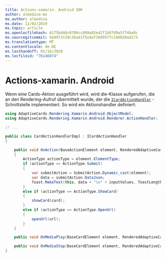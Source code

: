 ```yaml
---
title: Actions-xamarin. Android SDK
author: almedina-ms
ms.author: almedina
ms.date: 12/02/2019
ms.topic: article
ms.openlocfilehash: 6175bd4dc0709cc808a92e42f1b87d9a5f74ba0c
ms.sourcegitcommit: 9a9973129c36a41f5e4af30d95ffc146820ad173
ms.translationtype: MT
ms.contentlocale: de-DE
ms.lasthandoff: 01/16/2020
ms.locfileid: "76146074"
---
```

# <a name="actions---xamarinandroid"></a>Actions-xamarin. Android

Wenn eine Cards-Aktion ausgeführt wird, wird die-Klasse aufgerufen, die an den Rendering-Aufruf übermittelt wurde, der die [```ICardActionHandler```](adaptivecards-renderin-xamarin-android-renderer-actionhandler-icardactionhandler.md) -Schnittstelle implementiert. So wird ein Aktionshandler definiert:

```csharp
using AdaptiveCards.Rendering.Xamarin.Android.ObjectModel;
using AdaptiveCards.Rendering.Xamarin.Android.Renderer.ActionHandler;

// ...

public class CardActionHandlerImpl : ICardActionHandler
{

    public void OnAction(BaseActionElement element, RenderedAdaptiveCard renderedCard)
    {
        ActionType actionType = element.ElementType;
        if (actionType == ActionType.Submit)
        {
            var submitAction = SubmitAction.Dynamic_cast(element);
            var data = submitAction.DataJson;
            Toast.MakeText(this, data + "\n" + inputValues, ToastLength.Short).Show();
        }
        else if (actionType == ActionType.ShowCard)
        {           
            showCard(card);
        }
        else if (actionType == ActionType.OpenUrl)
        {
            openUrl(url);
        }
    }

    public void OnMediaPlay(BaseCardElement element, RenderedAdaptiveCard renderedCard) { }

    public void OnMediaStop(BaseCardElement element, RenderedAdaptiveCard renderedCard) { }
}
```
